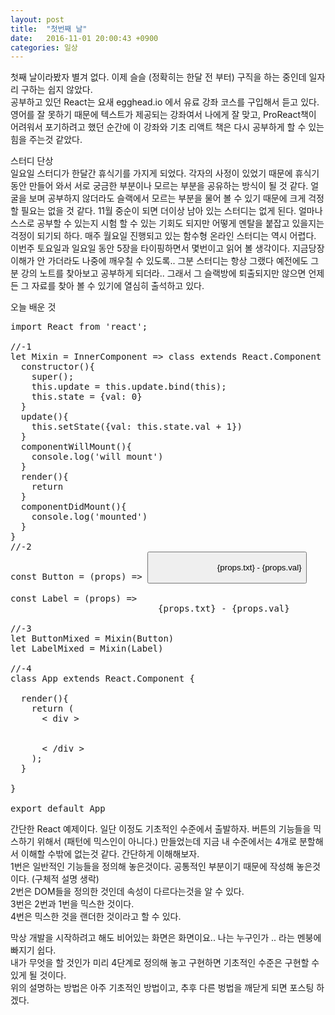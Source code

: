 ```yaml
---
layout: post
title:  "첫번째 날"
date:   2016-11-01 20:00:43 +0900
categories: 일상
---
```

첫째 날이라봤자 별겨 없다. 이제 슬슬 (정확히는 한달 전 부터) 구직을 하는 중인데 일자리 구하는 쉽지 않았다.  
공부하고 있던 React는 요새 egghead.io 에서 유료 강좌 코스를 구입해서 듣고 있다. 영어를 잘 못하기 때문에 텍스트가 제공되는 강좌여서 나에게 잘 맞고, ProReact책이 어려워서 포기하려고 했던 순간에 이 강좌와 기초 리액트 책은 다시 공부하게 할 수 있는 힘을 주는것 같았다.  

스터디 단상  
일요일 스터디가 한달간 휴식기를 가지게 되었다. 각자의 사정이 있었기 때문에 휴식기 동안 만들어 와서 서로 궁금한 부분이나 모르는 부분을 공유하는 방식이 될 것 같다. 얼굴을 보며 공부하지 않더라도 슬랙에서 모르는 부분을 물어 볼 수 있기 때문에 크게 걱정할 필요는 없을 것 같다. 11월 중순이 되면 더이상 남아 있는 스터디는 없게 된다. 얼마나 스스로 공부할 수 있는지 시험 할 수 있는 기회도 되지만 어떻게 멘탈을 붙잡고 있을지는 걱정이 되기되 하다. 매주 월요일 진행되고 있는 함수형 온라인 스터디는 역시 어렵다. 이번주 토요일과 일요일 동안 5장을 타이핑하면서 몇번이고 읽어 볼 생각이다. 지금당장 이해가 안 가더라도 나중에 깨우칠 수 있도록.. 그분 스터디는 항상 그랬다 예전에도 그분 강의 노트를 찾아보고 공부하게 되더라.. 그래서 그 슬랙방에 퇴출되지만 않으면 언제든 그 자료를 찾아 볼 수 있기에 열심히 출석하고 있다.  

오늘 배운 것  
<pre>
import React from 'react';

//-1
let Mixin = InnerComponent => class extends React.Component {
  constructor(){
    super();
    this.update = this.update.bind(this);
    this.state = {val: 0}
  }
  update(){
    this.setState({val: this.state.val + 1})
  }
  componentWillMount(){
    console.log('will mount')
  }
  render(){
    return <InnerComponent
      update={this.update}
      {...this.state}
      {...this.props} />
  }
  componentDidMount(){
    console.log('mounted')
  }
}
//-2
const Button = (props) => <button
                            onClick={props.update}>
                            {props.txt} - {props.val}
                          </button>

const Label = (props) => <label
                            onMouseMove={props.update}>
                            {props.txt} - {props.val}
                          </label>
//-3
let ButtonMixed = Mixin(Button)
let LabelMixed = Mixin(Label)

//-4
class App extends React.Component {

  render(){
    return (
      < div >
        <ButtonMixed txt="Button" />
        <LabelMixed txt="Label" />
      < /div >
    );
  }

}

export default App
</pre>
간단한 React 예제이다. 일단 이정도 기초적인 수준에서 출발하자. 버튼의 기능들을 믹스하기 위해서 (패턴에 믹스인이 아니다.) 만들었는데 지금 내 수준에서는 4개로 분할해서 이해할 수밖에 없는것 같다. 간단하게 이해해보자.  
1번은 일반적인 기능들을 정의해 놓은것이다. 공통적인 부분이기 때문에 작성해 놓은것이다. (구체적 설명 생락)  
2번은 DOM들을 정의한 것인데 속성이 다르다는것을 알 수 있다.    
3번은 2번과 1번을 믹스한 것이다.  
4번은 믹스한 것을 랜더한 것이라고 할 수 있다.  

막상 개발을 시작하려고 해도 비어있는 화면은 화면이요.. 나는 누구인가 .. 라는 멘붕에 빠지기 쉽다.  
내가 무엇을 할 것인가 미리 4단계로 정의해 놓고 구현하면 기초적인 수준은 구현할 수 있게 될 것이다.  
위의 설명하는 방법은 아주 기초적인 방법이고, 추후 다른 벙법을 깨닫게 되면 포스팅 하겠다.  
